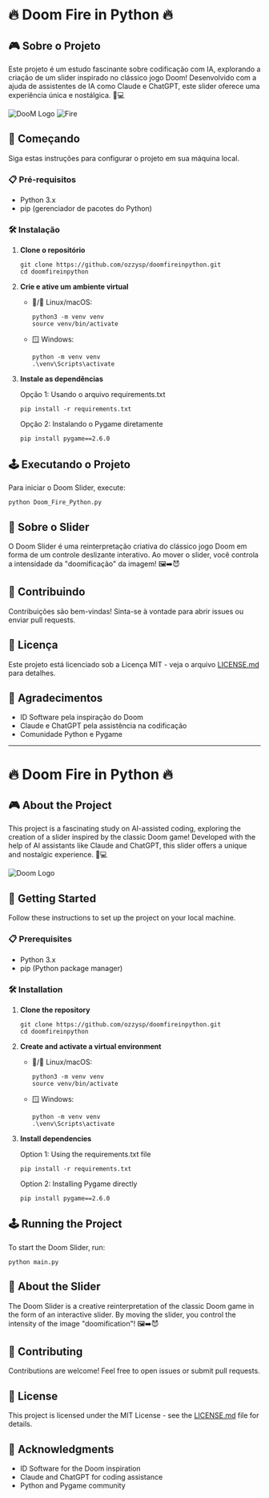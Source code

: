 # 🔥 Doom Fire in Python 🔥

## 🎮 Sobre o Projeto

Este projeto é um estudo fascinante sobre codificação com IA, explorando a criação de um slider inspirado no clássico jogo Doom! Desenvolvido com a ajuda de assistentes de IA como Claude e ChatGPT, este slider oferece uma experiência única e nostálgica. 🤖💻


![DooM Logo](amazdoom/doom_logo_git.png)
![Fire](amazdoom/doom_fire_python.gif)


## 🚀 Começando

Siga estas instruções para configurar o projeto em sua máquina local.

### 📋 Pré-requisitos

- Python 3.x
- pip (gerenciador de pacotes do Python)

### 🛠️ Instalação

1. **Clone o repositório**
   ```
   git clone https://github.com/ozzysp/doomfireinpython.git
   cd doomfireinpython
   ```

2. **Crie e ative um ambiente virtual**

   - 🐧/ Linux/macOS:
     ```
     python3 -m venv venv
     source venv/bin/activate
     ```
   
   - 🪟 Windows:
     ```
     python -m venv venv
     .\venv\Scripts\activate
     ```

3. **Instale as dependências**

   Opção 1: Usando o arquivo requirements.txt
   ```
   pip install -r requirements.txt
   ```

   Opção 2: Instalando o Pygame diretamente
   ```
   pip install pygame==2.6.0
   ```

## 🕹️ Executando o Projeto

Para iniciar o Doom Slider, execute:

```
python Doom_Fire_Python.py
```

## 🎨 Sobre o Slider

O Doom Slider é uma reinterpretação criativa do clássico jogo Doom em forma de um controle deslizante interativo. Ao mover o slider, você controla a intensidade da "doomificação" da imagem! 🖼️➡️😈

## 🤝 Contribuindo

Contribuições são bem-vindas! Sinta-se à vontade para abrir issues ou enviar pull requests.

## 📜 Licença

Este projeto está licenciado sob a Licença MIT - veja o arquivo [LICENSE.md](LICENSE.md) para detalhes.

## 🙏 Agradecimentos

- ID Software pela inspiração do Doom
- Claude e ChatGPT pela assistência na codificação
- Comunidade Python e Pygame

---

# 🔥 Doom Fire in Python 🔥

## 🎮 About the Project

This project is a fascinating study on AI-assisted coding, exploring the creation of a slider inspired by the classic Doom game! Developed with the help of AI assistants like Claude and ChatGPT, this slider offers a unique and nostalgic experience. 🤖💻

![Doom Logo](assets/logo_doom.png)

## 🚀 Getting Started

Follow these instructions to set up the project on your local machine.

### 📋 Prerequisites

- Python 3.x
- pip (Python package manager)

### 🛠️ Installation

1. **Clone the repository**
   ```
   git clone https://github.com/ozzysp/doomfireinpython.git
   cd doomfireinpython
   ```

2. **Create and activate a virtual environment**

   - 🐧/ Linux/macOS:
     ```
     python3 -m venv venv
     source venv/bin/activate
     ```
   
   - 🪟 Windows:
     ```
     python -m venv venv
     .\venv\Scripts\activate
     ```

3. **Install dependencies**

   Option 1: Using the requirements.txt file
   ```
   pip install -r requirements.txt
   ```

   Option 2: Installing Pygame directly
   ```
   pip install pygame==2.6.0
   ```

## 🕹️ Running the Project

To start the Doom Slider, run:

```
python main.py
```

## 🎨 About the Slider

The Doom Slider is a creative reinterpretation of the classic Doom game in the form of an interactive slider. By moving the slider, you control the intensity of the image "doomification"! 🖼️➡️😈

## 🤝 Contributing

Contributions are welcome! Feel free to open issues or submit pull requests.

## 📜 License

This project is licensed under the MIT License - see the [LICENSE.md](LICENSE.md) file for details.

## 🙏 Acknowledgments

- ID Software for the Doom inspiration
- Claude and ChatGPT for coding assistance
- Python and Pygame community
